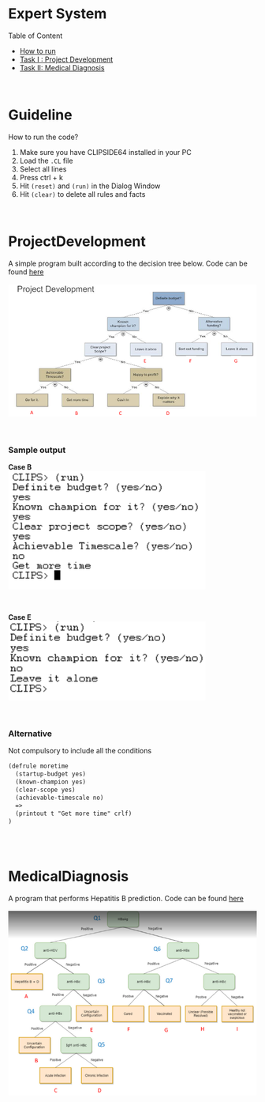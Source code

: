 # Expert System
Table of Content
* [How to run](#Guideline)
* [Task I : Project Development](#ProjectDevelopment)
* [Task II: Medical Diagnosis](#MedicalDiagnosis)

<br/>

# Guideline
How to run the code? 
1. Make sure you have CLIPSIDE64 installed in your PC
2. Load the `.CL` file 
3. Select all lines
4. Press ctrl + k
5. Hit `(reset)` and `(run)` in the Dialog Window 
6. Hit `(clear)` to delete all rules and facts

<br/>

# ProjectDevelopment
A simple program built according to the decision tree below. Code can be found [here](https://github.com/Sins-Repo/ExpertSystem/blob/main/proj_dev.CLP) <br/><br/>
<img src="img/projdev_dt.PNG" width=700>

<br/>

### Sample output 
**Case B** <br/>
<img src="img/projdev_b.PNG" width=400>

<br/>

**Case E** <br/>
<img src="img/projdev_e.PNG" width=400>

<br/>

### Alternative
Not compulsory to include all the conditions
```
(defrule moretime
  (startup-budget yes)
  (known-champion yes)
  (clear-scope yes)
  (achievable-timescale no)
  =>
  (printout t "Get more time" crlf)
)
```

<br/>
<br/>

# MedicalDiagnosis
A program that performs Hepatitis B prediction. Code can be found [here](https://github.com/Sins-Repo/ExpertSystem/blob/main/med_diag.CLP) <br/><br/>
<img src="img/meddiag_dt.PNG" width=700>

<br/>
